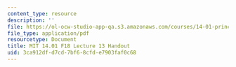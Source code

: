 ```yaml
---
content_type: resource
description: ''
file: https://ol-ocw-studio-app-qa.s3.amazonaws.com/courses/14-01-principles-of-microeconomics-fall-2018/3ca912dfd7cd7bf68cfde7903faf0c68_MIT14_01F18_handout13.pdf
file_type: application/pdf
resourcetype: Document
title: MIT 14.01 F18 Lecture 13 Handout
uid: 3ca912df-d7cd-7bf6-8cfd-e7903faf0c68
---
```

